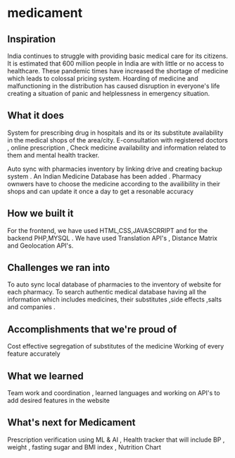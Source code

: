 # medicament

## Inspiration
India continues to struggle with providing basic medical care for its citizens. It is estimated that 600 million people in India are with little or no access to healthcare. These pandemic times have increased the shortage of medicine which leads to colossal pricing system. Hoarding of medicine and malfunctioning in the distribution has caused disruption in everyone's life creating a situation of panic and helplessness in emergency situation.

## What it does
System for prescribing drug in hospitals and its or its substitute availability in the medical shops of the area/city. E-consultation with registered doctors , online prescription , Check medicine availability and information related to them and mental health tracker.


Auto sync with pharmacies inventory by linking drive and creating backup system . An Indian Medicine Database has been added . Pharmacy ownwers have to choose the medicine according to the availibility in their shops and can update it once a day to get a resonable accuracy 



## How we built it
For the frontend, we have used HTML,CSS,JAVASCRRIPT and for the backend PHP,MYSQL . We have used Translation API's , Distance Matrix and Geolocation API's.

## Challenges we ran into
To auto sync local database of pharmacies to the inventory of website for each pharmacy.  To search authentic medical database having all the information which includes medicines, their substitutes ,side effects ,salts and companies .

## Accomplishments that we're proud of
Cost effective segregation of substitutes of the medicine
Working of every feature accurately

## What we learned
Team work and coordination , learned languages and working on API's to add desired features in the website

## What's next for Medicament
Prescription verification using ML & AI  ,  Health tracker that will include BP , weight , fasting sugar and  BMI index , Nutrition Chart 

